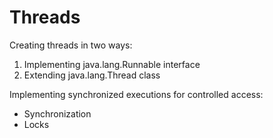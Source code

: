 # Threads

Creating threads in two ways:
1. Implementing java.lang.Runnable interface
2. Extending java.lang.Thread class

Implementing synchronized executions for controlled access:
  - Synchronization
  - Locks
